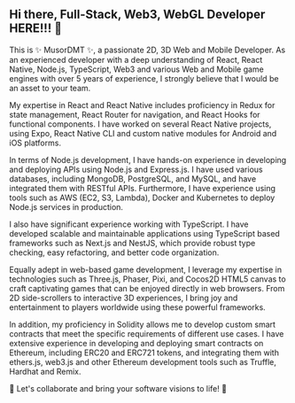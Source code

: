 ## Hi there, Full-Stack, Web3, WebGL Developer HERE!!! 👋

This is ✨ MusorDMT ✨, a passionate 2D, 3D Web and Mobile Developer. As an experienced developer with a deep understanding of React, React Native, Node.js, TypeScript, Web3 and various Web and Mobile game engines with over 5 years of experience, I strongly believe that I would be an asset to your team.

My expertise in React and React Native includes proficiency in Redux for state management, React Router for navigation, and React Hooks for functional components. I have worked on several React Native projects, using Expo, React Native CLI and custom native modules for Android and iOS platforms.

In terms of Node.js development, I have hands-on experience in developing and deploying APIs using Node.js and Express.js. I have used various databases, including MongoDB, PostgreSQL, and MySQL, and have integrated them with RESTful APIs. Furthermore, I have experience using tools such as AWS (EC2, S3, Lambda), Docker and Kubernetes to deploy Node.js services in production.

I also have significant experience working with TypeScript. I have developed scalable and maintainable applications using TypeScript based frameworks such as Next.js and NestJS, which provide robust type checking, easy refactoring, and better code organization.

Equally adept in web-based game development, I leverage my expertise in technologies such as Three.js, Phaser, Pixi, and Cocos2D HTML5 canvas to craft captivating games that can be enjoyed directly in web browsers. From 2D side-scrollers to interactive 3D experiences, I bring joy and entertainment to players worldwide using these powerful frameworks.

In addition, my proficiency in Solidity allows me to develop custom smart contracts that meet the specific requirements of different use cases. I have extensive experience in developing and deploying smart contracts on Ethereum, including ERC20 and ERC721 tokens, and integrating them with ethers.js, web3.js and other Ethereum development tools such as Truffle, Hardhat and Remix. 

👯 Let's collaborate and bring your software visions to life! 👯
